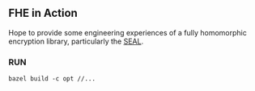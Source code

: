 ## FHE in Action
Hope to provide some engineering experiences of a fully homomorphic encryption library, particularly the [SEAL](https://github.com/microsoft/SEAL).

### RUN
`bazel build -c opt //...`
